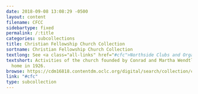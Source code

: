 ```yaml
---
date: 2018-09-08 13:08:29 -0500
layout: content
filename: CFCC
sidebartype: fixed
permalink: /:title
categories: subcollections
title: Christian Fellowship Church Collection
sortname: Christian Fellowship Church Collection
textlong: See <a class="all-links" href="#cfc">Northside Clubs and Organizations</a>.
textshort: Activities of the church founded by Conrad and Martha Wendtland in their
  home in 1926.
browse: https://cdm16818.contentdm.oclc.org/digital/search/collection/cfc/searchterm/Christian+Fellowship+Church/field/collec/mode/all/conn/and/order/nosort
link: "#cfc"
type: subcollection
---
```

